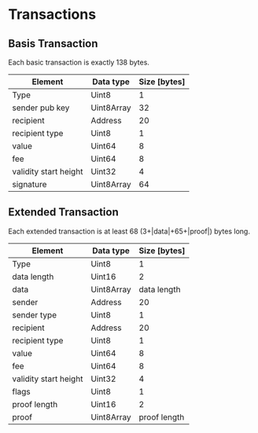 # Transactions

## Basis Transaction
Each basic transaction is exactly 138 bytes.

| Element               | Data type  | Size [bytes] |
|-----------------------|------------|--------------|
| Type                  | Uint8      | 1            |
| sender pub key        | Uint8Array | 32           |
| recipient             | Address    | 20           |
| recipient type        | Uint8      | 1            |
| value                 | Uint64     | 8            |
| fee                   | Uint64     | 8            |
| validity start height | Uint32     | 4            |
| signature             | Uint8Array | 64           |


## Extended Transaction
Each extended transaction is at least 68 (3+|data|+65+|proof|) bytes long.

| Element               | Data type  | Size [bytes] |
|-----------------------|------------|--------------|
| Type                  | Uint8      | 1            |
| data length           | Uint16     | 2            |
| data                  | Uint8Array | data length  |
| sender                | Address    | 20           |
| sender type           | Uint8      | 1            |
| recipient             | Address    | 20           |
| recipient type        | Uint8      | 1            |
| value                 | Uint64     | 8            |
| fee                   | Uint64     | 8            |
| validity start height | Uint32     | 4            |
| flags                 | Uint8      | 1            |
| proof length          | Uint16     | 2            |
| proof                 | Uint8Array | proof length |
